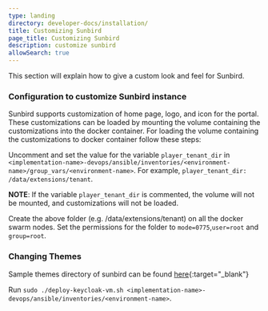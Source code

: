 ```yaml
---
type: landing
directory: developer-docs/installation/
title: Customizing Sunbird
page_title: Customizing Sunbird
description: customize sunbird
allowSearch: true
---
```

This section will explain how to give a custom look and feel for Sunbird.

### Configuration to customize Sunbird instance
Sunbird supports customization of home page, logo, and icon for the portal. 
These customizations can be loaded by mounting the volume containing the customizations into the docker container.
For loading the volume containing the customizations to docker container follow these steps:

Uncomment and set the value for the variable `player_tenant_dir` in `<implementation-name>-devops/ansible/inventories/<environment-name>/group_vars/<environment-name>`. 
For example, `player_tenant_dir: /data/extensions/tenant`.

**NOTE**: If the variable `player_tenant_dir` is commented, the volume will not be mounted, and customizations will not be loaded.

Create the above folder (e.g. /data/extensions/tenant) on all the docker swarm nodes. Set the permissions for the folder to `mode=0775`,`user=root` and `group=root`.

### Changing Themes
Sample themes directory of sunbird can be  found  [here](https://github.com/project-sunbird/sunbird-devops/tree/master/ansible/artifacts){:target="_blank"}

Run `sudo ./deploy-keycloak-vm.sh <implementation-name>-devops/ansible/inventories/<environment-name>`.
